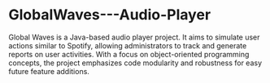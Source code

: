 # GlobalWaves---Audio-Player
Global Waves is a Java-based audio player project. It aims to simulate user actions similar to Spotify, allowing administrators to track and generate reports on user activities. With a focus on object-oriented programming concepts, the project emphasizes code modularity and robustness for easy future feature additions.
